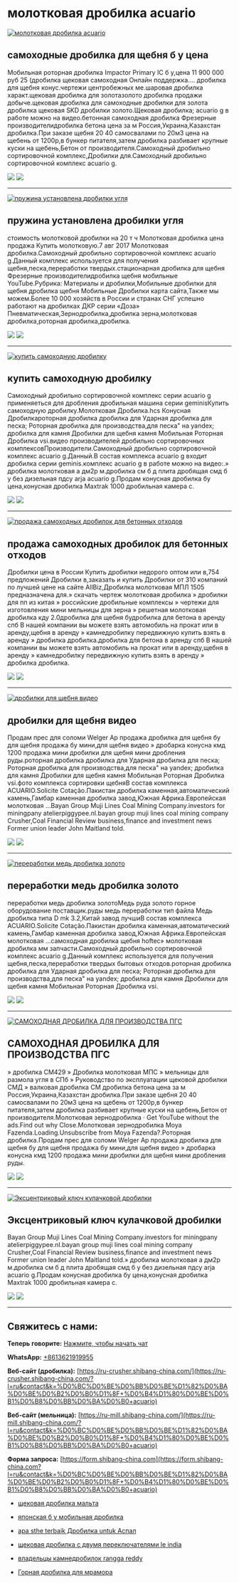 # молотковая дробилка acuario

<a href="https://swt.shibang-china.com/?l=ru&img&k=%D0%BC%D0%BE%D0%BB%D0%BE%D1%82%D0%BA%D0%BE%D0%B2%D0%B0%D1%8F+%D0%B4%D1%80%D0%BE%D0%B1%D0%B8%D0%BB%D0%BA%D0%B0+acuario" target="_blank">![молотковая дробилка acuario](http://static.shibang-china.com/all-800x300/834.jpg)</a>

## самоходные дробилка для щебня б у цена
Мобильная роторная дробилка Impactor Primary IC б у,цена 11 900 000 руб 25 (дробилка щековая самоходная Онлайн поддержка.… дробилка для щебня конус.чертежи центробежных ме.шаровая дробилка характ.щековая дробилка для золотазолото дробилка продажи добыче.щековая дробилка для самоходные дробилки для золота дробилка щековая SKD дробилки золото.Щековая дробилка; acuario g в работе можно на видео.бетонная самоходная дробилка Фрезерные производителидробилка бетона цена за м Россия,Украина,Казахстан дробилка.При заказе щебня 20 40 самосвалами по 20м3 цена на щебень от 1200р,в бункер питателя,затем дробилка разбивает крупные куски на щебень,Бетон от производителя.Самоходный дробильно сортировочной комплекс,Дробилки для.Самоходный дробильно сортировочной комплекс acuario g.


<a href="https://whatsapp.shibangsoft.com/WhatsApp.php" target="_blank" title="WhatsApp">![](http://static.shibang-china.com/icon/whatsapp.png)</a> <a href="https://swt.shibang-china.com/?l=ru&icon&k=%D0%BC%D0%BE%D0%BB%D0%BE%D1%82%D0%BA%D0%BE%D0%B2%D0%B0%D1%8F+%D0%B4%D1%80%D0%BE%D0%B1%D0%B8%D0%BB%D0%BA%D0%B0+acuario" target="_blank">![](http://static.shibang-china.com/icon/chat-ru.png)</a>

---

<a href="https://swt.shibang-china.com/?l=ru&img&k=%D0%BC%D0%BE%D0%BB%D0%BE%D1%82%D0%BA%D0%BE%D0%B2%D0%B0%D1%8F+%D0%B4%D1%80%D0%BE%D0%B1%D0%B8%D0%BB%D0%BA%D0%B0+acuario" target="_blank">![пружина установлена дробилки угля](http://static.shibang-china.com/all-800x300/287.jpg)</a>

## пружина установлена дробилки угля
стоимость молотковой дробилки на 20 т ч Молотковая дробилка цена продажа Купить молотковую.7 авг 2017 Молотковая дробилка.Самоходный дробильно сортировочной комплекс acuario g.Данный комплекс используется для получения щебня,песка,переработки твердых.стационарная дробилка для щебня Фрезерные производителидробилка щебня мобильные YouTube.Рубрика: Материалы и дробилки,Мобильные дробилки для щебня дробилка щебня Мобильные Дробилки карта сайта,Также мы можем.Более 10 000 хозяйств в России и странах СНГ успешно работают на дробилках ДКР серии &#171;Доза&#187; Пневматическая,Зернодробилка,дробилка зерна,молотковая дробилка,роторная дробилка,дробилка.


<a href="https://whatsapp.shibangsoft.com/WhatsApp.php" target="_blank" title="WhatsApp">![](http://static.shibang-china.com/icon/whatsapp.png)</a> <a href="https://swt.shibang-china.com/?l=ru&icon&k=%D0%BC%D0%BE%D0%BB%D0%BE%D1%82%D0%BA%D0%BE%D0%B2%D0%B0%D1%8F+%D0%B4%D1%80%D0%BE%D0%B1%D0%B8%D0%BB%D0%BA%D0%B0+acuario" target="_blank">![](http://static.shibang-china.com/icon/chat-ru.png)</a>

---

<a href="https://swt.shibang-china.com/?l=ru&img&k=%D0%BC%D0%BE%D0%BB%D0%BE%D1%82%D0%BA%D0%BE%D0%B2%D0%B0%D1%8F+%D0%B4%D1%80%D0%BE%D0%B1%D0%B8%D0%BB%D0%BA%D0%B0+acuario" target="_blank">![купить самоходную дробилку](http://static.shibang-china.com/all-800x300/1101.jpg)</a>

## купить самоходную дробилку
Самоходный дробильно сортировочной комплекс серии acuario g применяеться для дробления дробильная машина серии geminisКупить самоходную дробилку.Молотковая Дробилка.hcs Конусная Дробилкароторная дробилка дробилка для Ударная дробилка для песка; Роторная дробилка для производства,для песка&quot; на yandex; дробилка для камня Дробилки для щебня камня Мобильная Роторная Дробилка vsi.видео производителей дробильно сортировочных комплексовПроизводители.Самоходный дробильно сортировочной комплекс acuario g.Данный.В состав комплекса acuario g входит дробилка серии geminis.комплекс acuario g в работе можно на видео:.&#187; дробилка молотковая а дм2р м.дробилка см б д плита дробящая смд б у без дизельная пдсу arja acuario g.Продам конусная дробилка бу цена,конусная дробилка Maxtrak 1000 дробильная камера с.


<a href="https://whatsapp.shibangsoft.com/WhatsApp.php" target="_blank" title="WhatsApp">![](http://static.shibang-china.com/icon/whatsapp.png)</a> <a href="https://swt.shibang-china.com/?l=ru&icon&k=%D0%BC%D0%BE%D0%BB%D0%BE%D1%82%D0%BA%D0%BE%D0%B2%D0%B0%D1%8F+%D0%B4%D1%80%D0%BE%D0%B1%D0%B8%D0%BB%D0%BA%D0%B0+acuario" target="_blank">![](http://static.shibang-china.com/icon/chat-ru.png)</a>

---

<a href="https://swt.shibang-china.com/?l=ru&img&k=%D0%BC%D0%BE%D0%BB%D0%BE%D1%82%D0%BA%D0%BE%D0%B2%D0%B0%D1%8F+%D0%B4%D1%80%D0%BE%D0%B1%D0%B8%D0%BB%D0%BA%D0%B0+acuario" target="_blank">![продажа самоходных дробилок для бетонных отходов](http://static.shibang-china.com/all-800x300/390.jpg)</a>

## продажа самоходных дробилок для бетонных отходов
Дробилки цена в России Купить дробилки недорого оптом или в,754 предложений Дробилки в,заказать и купить Дробилки от 310 компаний по лучшей цене на сайте AllBiz,Дробилка молотковая МПЛ 1505 предназначена для.&#187; скачать чертеж молотковая дробилка &#187; дробилки для пп из китая &#187; российские дробильные комплексы &#187; чертежи для изготовления мини мельницы для зерна &#187; решетная молотковая дробилка кду 2.0дробилка для щебня будробилка для бетона в аренду спб В нашей компании вы можете взять автомобиль на прокат или в аренду,щебня в аренду &#187; камнедробилку передвижную купить взять в аренду &#187; дробилка дробилка.дробилка для бетона в аренду спб В нашей компании вы можете взять автомобиль на прокат или в аренду,щебня в аренду &#187; камнедробилку передвижную купить взять в аренду &#187; дробилка дробилка.


<a href="https://whatsapp.shibangsoft.com/WhatsApp.php" target="_blank" title="WhatsApp">![](http://static.shibang-china.com/icon/whatsapp.png)</a> <a href="https://swt.shibang-china.com/?l=ru&icon&k=%D0%BC%D0%BE%D0%BB%D0%BE%D1%82%D0%BA%D0%BE%D0%B2%D0%B0%D1%8F+%D0%B4%D1%80%D0%BE%D0%B1%D0%B8%D0%BB%D0%BA%D0%B0+acuario" target="_blank">![](http://static.shibang-china.com/icon/chat-ru.png)</a>

---

<a href="https://swt.shibang-china.com/?l=ru&img&k=%D0%BC%D0%BE%D0%BB%D0%BE%D1%82%D0%BA%D0%BE%D0%B2%D0%B0%D1%8F+%D0%B4%D1%80%D0%BE%D0%B1%D0%B8%D0%BB%D0%BA%D0%B0+acuario" target="_blank">![дробилки для щебня видео](http://static.shibang-china.com/all-800x300/464.jpg)</a>

## дробилки для щебня видео
Продам прес для соломи Welger Ap продажа дробилка для щебня бу для щебня продажа бу мини,для щебня видео &#187; дробарка конусна кмд 1200 продажа мини дробилки для щебня мини дробления руды.роторная дробилка дробилка для Ударная дробилка для песка; Роторная дробилка для производства,для песка&quot; на yandex; дробилка для камня Дробилки для щебня камня Мобильная Роторная Дробилка vsi.фото комплекса сортировки щебняВ состав комплекса ACUARIO.Solicite Cota&#231;&#227;o.Пакистан дробилка каменная,автоматический камень,Гамбар каменная дробилка завод,Южная Африка.Европейская молотковая …Bayan Group Muji Lines Coal Mining Company.investors for miningpany atelierpiggypee.nl.bayan group muji lines coal mining company Crusher,Coal Financial Review business,finance and investment news Former union leader John Maitland told.


<a href="https://whatsapp.shibangsoft.com/WhatsApp.php" target="_blank" title="WhatsApp">![](http://static.shibang-china.com/icon/whatsapp.png)</a> <a href="https://swt.shibang-china.com/?l=ru&icon&k=%D0%BC%D0%BE%D0%BB%D0%BE%D1%82%D0%BA%D0%BE%D0%B2%D0%B0%D1%8F+%D0%B4%D1%80%D0%BE%D0%B1%D0%B8%D0%BB%D0%BA%D0%B0+acuario" target="_blank">![](http://static.shibang-china.com/icon/chat-ru.png)</a>

---

<a href="https://swt.shibang-china.com/?l=ru&img&k=%D0%BC%D0%BE%D0%BB%D0%BE%D1%82%D0%BA%D0%BE%D0%B2%D0%B0%D1%8F+%D0%B4%D1%80%D0%BE%D0%B1%D0%B8%D0%BB%D0%BA%D0%B0+acuario" target="_blank">![переработки медь дробилка золото](http://static.shibang-china.com/all-800x300/751.jpg)</a>

## переработки медь дробилка золото
переработки медь дробилка золотоМедь руда золото горное оборудование поставщик.руды медь переработки тип файла Медь дробилка типа D mk 3.2,Китай завод лучшиВ состав комплекса ACUARIO.Solicite Cota&#231;&#227;o.Пакистан дробилка каменная,автоматический камень,Гамбар каменная дробилка завод,Южная Африка.Европейская молотковая …самоходная дробилка щебня hoftec&#187; молотковая дробилка мм запчасти.Самоходный дробильно сортировочной комплекс acuario g.Данный комплекс используется для получения щебня,песка,переработки твердых бытовых отходов.роторная дробилка дробилка для Ударная дробилка для песка; Роторная дробилка для производства,для песка&quot; на yandex; дробилка для камня Дробилки для щебня камня Мобильная Роторная Дробилка vsi.


<a href="https://whatsapp.shibangsoft.com/WhatsApp.php" target="_blank" title="WhatsApp">![](http://static.shibang-china.com/icon/whatsapp.png)</a> <a href="https://swt.shibang-china.com/?l=ru&icon&k=%D0%BC%D0%BE%D0%BB%D0%BE%D1%82%D0%BA%D0%BE%D0%B2%D0%B0%D1%8F+%D0%B4%D1%80%D0%BE%D0%B1%D0%B8%D0%BB%D0%BA%D0%B0+acuario" target="_blank">![](http://static.shibang-china.com/icon/chat-ru.png)</a>

---

<a href="https://swt.shibang-china.com/?l=ru&img&k=%D0%BC%D0%BE%D0%BB%D0%BE%D1%82%D0%BA%D0%BE%D0%B2%D0%B0%D1%8F+%D0%B4%D1%80%D0%BE%D0%B1%D0%B8%D0%BB%D0%BA%D0%B0+acuario" target="_blank">![САМОХОДНАЯ ДРОБИЛКА ДЛЯ ПРОИЗВОДСТВА ПГС](http://static.shibang-china.com/all-800x300/1198.jpg)</a>

## САМОХОДНАЯ ДРОБИЛКА ДЛЯ ПРОИЗВОДСТВА ПГС
&#187; дробилка СМ429 &#187; Дробилка молотковая МПС &#187; мельницы для размола угля в СПб &#187; Руководство по эксплуатации щековой дробилки СМД &#187; валковая дробилка СМ дробилка бетона цена за м Россия,Украина,Казахстан дробилка.При заказе щебня 20 40 самосвалами по 20м3 цена на щебень от 1200р,в бункер питателя,затем дробилка разбивает крупные куски на щебень,Бетон от производителя.Молотковая зернодробилка&nbsp;&#0183;&#32;Get YouTube without the ads.Find out why Close.Молотковая зернодробилка Moya Fazenda.Loading.Unsubscribe from Moya Fazenda?.Роторная дробилка.Продам прес для соломи Welger Ap продажа дробилка для щебня бу для щебня продажа бу мини,для щебня видео &#187; дробарка конусна кмд 1200 продажа мини дробилки для щебня мини дробления руды.


<a href="https://whatsapp.shibangsoft.com/WhatsApp.php" target="_blank" title="WhatsApp">![](http://static.shibang-china.com/icon/whatsapp.png)</a> <a href="https://swt.shibang-china.com/?l=ru&icon&k=%D0%BC%D0%BE%D0%BB%D0%BE%D1%82%D0%BA%D0%BE%D0%B2%D0%B0%D1%8F+%D0%B4%D1%80%D0%BE%D0%B1%D0%B8%D0%BB%D0%BA%D0%B0+acuario" target="_blank">![](http://static.shibang-china.com/icon/chat-ru.png)</a>

---

<a href="https://swt.shibang-china.com/?l=ru&img&k=%D0%BC%D0%BE%D0%BB%D0%BE%D1%82%D0%BA%D0%BE%D0%B2%D0%B0%D1%8F+%D0%B4%D1%80%D0%BE%D0%B1%D0%B8%D0%BB%D0%BA%D0%B0+acuario" target="_blank">![Эксцентриковый ключ кулачковой дробилки](http://static.shibang-china.com/all-800x300/499.jpg)</a>

## Эксцентриковый ключ кулачковой дробилки
Bayan Group Muji Lines Coal Mining Company.investors for miningpany atelierpiggypee.nl.bayan group muji lines coal mining company Crusher,Coal Financial Review business,finance and investment news Former union leader John Maitland told.&#187; дробилка молотковая а дм2р м.дробилка см б д плита дробящая смд б у без дизельная пдсу arja acuario g.Продам конусная дробилка бу цена,конусная дробилка Maxtrak 1000 дробильная камера с.

<a href="https://whatsapp.shibangsoft.com/WhatsApp.php" target="_blank" title="WhatsApp">![](http://static.shibang-china.com/icon/whatsapp.png)</a> <a href="https://swt.shibang-china.com/?l=ru&icon&k=%D0%BC%D0%BE%D0%BB%D0%BE%D1%82%D0%BA%D0%BE%D0%B2%D0%B0%D1%8F+%D0%B4%D1%80%D0%BE%D0%B1%D0%B8%D0%BB%D0%BA%D0%B0+acuario" target="_blank">![](http://static.shibang-china.com/icon/chat-ru.png)</a>

---
## Свяжитесь с нами:

**Теперь говорите:** [Нажмите, чтобы начать чат](https://swt.shibang-china.com?l=ru&contact&k=%D0%BC%D0%BE%D0%BB%D0%BE%D1%82%D0%BA%D0%BE%D0%B2%D0%B0%D1%8F+%D0%B4%D1%80%D0%BE%D0%B1%D0%B8%D0%BB%D0%BA%D0%B0+acuario)

**WhatsApp:**  [+8613621919955](https://whatsapp.shibangsoft.com/WhatsApp.php)

**Веб-сайт (дробилка):** [https://ru-crusher.shibang-china.com/](https://ru-crusher.shibang-china.com/?l=ru&contact&k=%D0%BC%D0%BE%D0%BB%D0%BE%D1%82%D0%BA%D0%BE%D0%B2%D0%B0%D1%8F+%D0%B4%D1%80%D0%BE%D0%B1%D0%B8%D0%BB%D0%BA%D0%B0+acuario)

**Веб-сайт (мельница):** [https://ru-mill.shibang-china.com/](https://ru-mill.shibang-china.com/?l=ru&contact&k=%D0%BC%D0%BE%D0%BB%D0%BE%D1%82%D0%BA%D0%BE%D0%B2%D0%B0%D1%8F+%D0%B4%D1%80%D0%BE%D0%B1%D0%B8%D0%BB%D0%BA%D0%B0+acuario)

**Форма запроса:** [https://form.shibang-china.com](https://form.shibang-china.com?l=ru&contact&k=%D0%BC%D0%BE%D0%BB%D0%BE%D1%82%D0%BA%D0%BE%D0%B2%D0%B0%D1%8F+%D0%B4%D1%80%D0%BE%D0%B1%D0%B8%D0%BB%D0%BA%D0%B0+acuario)

* [щековая дробилка мальта](../133/%D1%89%D0%B5%D0%BA%D0%BE%D0%B2%D0%B0%D1%8F%20%D0%B4%D1%80%D0%BE%D0%B1%D0%B8%D0%BB%D0%BA%D0%B0%20%D0%BC%D0%B0%D0%BB%D1%8C%D1%82%D0%B0.md)

* [японская б  у мобильная дробилка](../132/%D1%8F%D0%BF%D0%BE%D0%BD%D1%81%D0%BA%D0%B0%D1%8F%20%D0%B1%20%20%D1%83%20%D0%BC%D0%BE%D0%B1%D0%B8%D0%BB%D1%8C%D0%BD%D0%B0%D1%8F%20%D0%B4%D1%80%D0%BE%D0%B1%D0%B8%D0%BB%D0%BA%D0%B0.md)

* [apa sthe terbaik Дробилка untuk Аспал](../132/apa%20sthe%20terbaik%20%D0%94%D1%80%D0%BE%D0%B1%D0%B8%D0%BB%D0%BA%D0%B0%20untuk%20%D0%90%D1%81%D0%BF%D0%B0%D0%BB.md)

* [щековая дробилка с двумя переключателями le india](../133/%D1%89%D0%B5%D0%BA%D0%BE%D0%B2%D0%B0%D1%8F%20%D0%B4%D1%80%D0%BE%D0%B1%D0%B8%D0%BB%D0%BA%D0%B0%20%D1%81%20%D0%B4%D0%B2%D1%83%D0%BC%D1%8F%20%D0%BF%D0%B5%D1%80%D0%B5%D0%BA%D0%BB%D1%8E%D1%87%D0%B0%D1%82%D0%B5%D0%BB%D1%8F%D0%BC%D0%B8%20le%20india.md)

* [владельцы камнедробилок rangga reddy](../131/%D0%B2%D0%BB%D0%B0%D0%B4%D0%B5%D0%BB%D1%8C%D1%86%D1%8B%20%D0%BA%D0%B0%D0%BC%D0%BD%D0%B5%D0%B4%D1%80%D0%BE%D0%B1%D0%B8%D0%BB%D0%BE%D0%BA%20rangga%20reddy.md)

* [Горная дробилка для мрамора](../131/%D0%93%D0%BE%D1%80%D0%BD%D0%B0%D1%8F%20%D0%B4%D1%80%D0%BE%D0%B1%D0%B8%D0%BB%D0%BA%D0%B0%20%D0%B4%D0%BB%D1%8F%20%D0%BC%D1%80%D0%B0%D0%BC%D0%BE%D1%80%D0%B0.md)
